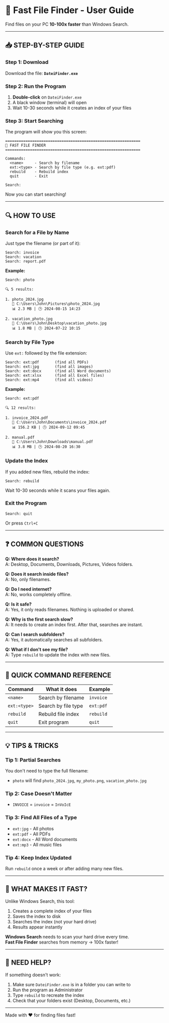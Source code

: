 # 🔎 Fast File Finder - User Guide

Find files on your PC **10-100x faster** than Windows Search.

---

## 📥 STEP-BY-STEP GUIDE

### Step 1: Download

Download the file: **`DateiFinder.exe`**

### Step 2: Run the Program

1. **Double-click** on `DateiFinder.exe`
2. A black window (terminal) will open
3. Wait 10-30 seconds while it creates an index of your files

### Step 3: Start Searching

The program will show you this screen:

```
============================================================
🔎 FAST FILE FINDER
============================================================

Commands:
  <name>     - Search by filename
  ext:<type> - Search by file type (e.g. ext:pdf)
  rebuild    - Rebuild index
  quit       - Exit

Search: 
```

Now you can start searching!

---

## 🔍 HOW TO USE

### Search for a File by Name

Just type the filename (or part of it):

```
Search: invoice
Search: vacation
Search: report.pdf
```

**Example:**
```
Search: photo

🔍 5 results:

1. photo_2024.jpg
   📁 C:\Users\John\Pictures\photo_2024.jpg
   📊 2.3 MB | 🕒 2024-08-15 14:23

2. vacation_photo.jpg
   📁 C:\Users\John\Desktop\vacation_photo.jpg
   📊 1.8 MB | 🕒 2024-07-22 10:15
```

### Search by File Type

Use `ext:` followed by the file extension:

```
Search: ext:pdf       (find all PDFs)
Search: ext:jpg       (find all images)
Search: ext:docx      (find all Word documents)
Search: ext:xlsx      (find all Excel files)
Search: ext:mp4       (find all videos)
```

**Example:**
```
Search: ext:pdf

🔍 12 results:

1. invoice_2024.pdf
   📁 C:\Users\John\Documents\invoice_2024.pdf
   📊 156.2 KB | 🕒 2024-09-12 09:45

2. manual.pdf
   📁 C:\Users\John\Downloads\manual.pdf
   📊 3.8 MB | 🕒 2024-08-20 16:30
```

### Update the Index

If you added new files, rebuild the index:

```
Search: rebuild
```

Wait 10-30 seconds while it scans your files again.

### Exit the Program

```
Search: quit
```

Or press `Ctrl+C`

---

## ❓ COMMON QUESTIONS

**Q: Where does it search?**  
A: Desktop, Documents, Downloads, Pictures, Videos folders.

**Q: Does it search inside files?**  
A: No, only filenames.

**Q: Do I need internet?**  
A: No, works completely offline.

**Q: Is it safe?**  
A: Yes, it only reads filenames. Nothing is uploaded or shared.

**Q: Why is the first search slow?**  
A: It needs to create an index first. After that, searches are instant.

**Q: Can I search subfolders?**  
A: Yes, it automatically searches all subfolders.

**Q: What if I don't see my file?**  
A: Type `rebuild` to update the index with new files.

---

## 📝 QUICK COMMAND REFERENCE

| Command | What it does | Example |
|---------|--------------|---------|
| `<name>` | Search by filename | `invoice` |
| `ext:<type>` | Search by file type | `ext:pdf` |
| `rebuild` | Rebuild file index | `rebuild` |
| `quit` | Exit program | `quit` |

---

## 💡 TIPS & TRICKS

### Tip 1: Partial Searches
You don't need to type the full filename:
- `photo` will find `photo_2024.jpg`, `my_photo.png`, `vacation_photo.jpg`

### Tip 2: Case Doesn't Matter
- `INVOICE` = `invoice` = `InVoIcE`

### Tip 3: Find All Files of a Type
- `ext:jpg` - All photos
- `ext:pdf` - All PDFs
- `ext:docx` - All Word documents
- `ext:mp3` - All music files

### Tip 4: Keep Index Updated
Run `rebuild` once a week or after adding many new files.

---

## 🚀 WHAT MAKES IT FAST?

Unlike Windows Search, this tool:
1. Creates a complete index of your files
2. Saves the index to disk
3. Searches the index (not your hard drive)
4. Results appear instantly

**Windows Search** needs to scan your hard drive every time.  
**Fast File Finder** searches from memory → 100x faster!

---

## 📧 NEED HELP?

If something doesn't work:
1. Make sure `DateiFinder.exe` is in a folder you can write to
2. Run the program as Administrator
3. Type `rebuild` to recreate the index
4. Check that your folders exist (Desktop, Documents, etc.)

---

Made with ❤️ for finding files fast!
